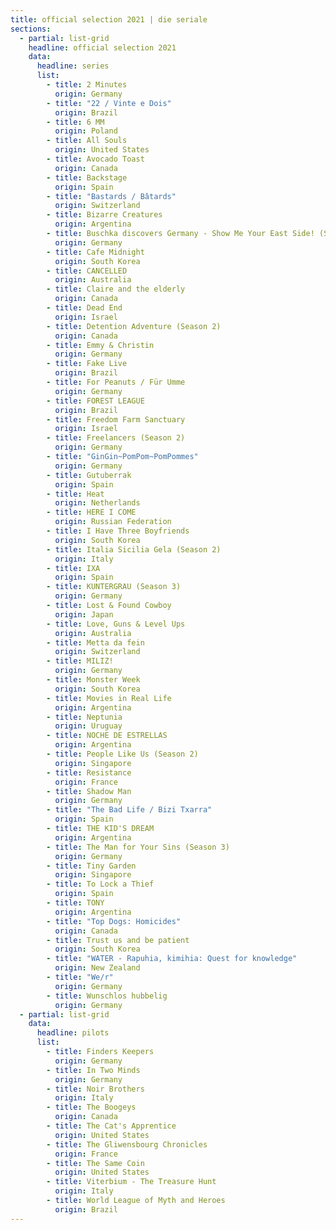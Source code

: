```yaml
---
title: official selection 2021 | die seriale
sections:
  - partial: list-grid
    headline: official selection 2021
    data:
      headline: series
      list:
        - title: 2 Minutes
          origin: Germany
        - title: "22 / Vinte e Dois"
          origin: Brazil
        - title: 6 MM
          origin: Poland
        - title: All Souls
          origin: United States
        - title: Avocado Toast
          origin: Canada
        - title: Backstage
          origin: Spain
        - title: "Bastards / Bâtards"
          origin: Switzerland
        - title: Bizarre Creatures
          origin: Argentina
        - title: Buschka discovers Germany - Show Me Your East Side! (Season 3)
          origin: Germany
        - title: Cafe Midnight
          origin: South Korea
        - title: CANCELLED
          origin: Australia
        - title: Claire and the elderly
          origin: Canada
        - title: Dead End
          origin: Israel
        - title: Detention Adventure (Season 2)
          origin: Canada
        - title: Emmy & Christin
          origin: Germany
        - title: Fake Live
          origin: Brazil
        - title: For Peanuts / Für Umme
          origin: Germany
        - title: FOREST LEAGUE
          origin: Brazil
        - title: Freedom Farm Sanctuary
          origin: Israel
        - title: Freelancers (Season 2)
          origin: Germany
        - title: "GinGin~PomPom~PomPommes"
          origin: Germany
        - title: Gutuberrak
          origin: Spain
        - title: Heat
          origin: Netherlands
        - title: HERE I COME
          origin: Russian Federation
        - title: I Have Three Boyfriends
          origin: South Korea
        - title: Italia Sicilia Gela (Season 2)
          origin: Italy
        - title: IXA
          origin: Spain
        - title: KUNTERGRAU (Season 3)
          origin: Germany
        - title: Lost & Found Cowboy
          origin: Japan
        - title: Love, Guns & Level Ups
          origin: Australia
        - title: Metta da fein
          origin: Switzerland
        - title: MILIZ!
          origin: Germany
        - title: Monster Week
          origin: South Korea
        - title: Movies in Real Life
          origin: Argentina
        - title: Neptunia
          origin: Uruguay
        - title: NOCHE DE ESTRELLAS
          origin: Argentina
        - title: People Like Us (Season 2)
          origin: Singapore
        - title: Resistance
          origin: France
        - title: Shadow Man
          origin: Germany
        - title: "The Bad Life / Bizi Txarra"
          origin: Spain
        - title: THE KID'S DREAM
          origin: Argentina
        - title: The Man for Your Sins (Season 3)
          origin: Germany
        - title: Tiny Garden
          origin: Singapore
        - title: To Lock a Thief
          origin: Spain
        - title: TONY
          origin: Argentina
        - title: "Top Dogs: Homicides"
          origin: Canada
        - title: Trust us and be patient
          origin: South Korea
        - title: "WATER - Rapuhia, kimihia: Quest for knowledge"
          origin: New Zealand
        - title: "We/r"
          origin: Germany
        - title: Wunschlos hubbelig
          origin: Germany
  - partial: list-grid
    data:
      headline: pilots
      list:
        - title: Finders Keepers
          origin: Germany
        - title: In Two Minds
          origin: Germany
        - title: Noir Brothers
          origin: Italy
        - title: The Boogeys
          origin: Canada
        - title: The Cat's Apprentice
          origin: United States
        - title: The Gliwensbourg Chronicles
          origin: France
        - title: The Same Coin
          origin: United States
        - title: Viterbium - The Treasure Hunt
          origin: Italy
        - title: World League of Myth and Heroes
          origin: Brazil
---
```

